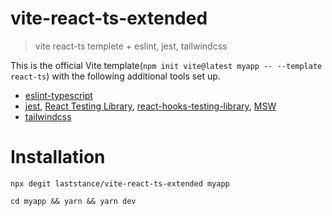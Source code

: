 # vite-react-ts-extended

> vite react-ts templete + eslint, jest, tailwindcss

This is the official Vite template(`npm init vite@latest myapp -- --template react-ts`) with the following additional tools set up.

- [eslint-typescript](https://github.com/typescript-eslint/typescript-eslint)
- [jest](https://jestjs.io/), [React Testing Library](https://testing-library.com/docs/react-testing-library/intro/), [react-hooks-testing-library](https://github.com/testing-library/react-hooks-testing-library), [MSW](https://mswjs.io/)
- [tailwindcss](https://tailwindcss.com/)


# Installation

```
npx degit laststance/vite-react-ts-extended myapp
```

```
cd myapp && yarn && yarn dev
```

